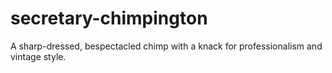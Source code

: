# secretary-chimpington
A sharp-dressed, bespectacled chimp with a knack for professionalism and vintage style.
